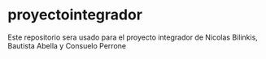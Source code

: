 # proyectointegrador
Este repositorio sera usado para el proyecto integrador de Nicolas Bilinkis, Bautista Abella y Consuelo Perrone
<br>
